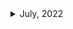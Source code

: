 <details>
<summary>July, 2022</summary>

1. [Signing Raw Transactions](https://docs.etherscan.io/tutorials/signing-raw-transactions)
1. [How to Fork Ethereum Mainnet](https://docs.alchemy.com/alchemy/guides/how-to-fork-ethereum-mainnet)
1. [WAFFLE: DYNAMIC MOCKING AND TESTING CONTRACT CALLS](https://ethereum.org/ca/developers/tutorials/waffle-dynamic-mocking-and-testing-calls/#:~:text=Why%20is%20dynamic%20mocking%20useful,of%20them%20in%20complete%20isolation.)
1. [How to fork mainnet for testing](https://mixbytes.io/blog/how-fork-mainnet-testing)
1. [WETH](https://weth.io/)
</details>
